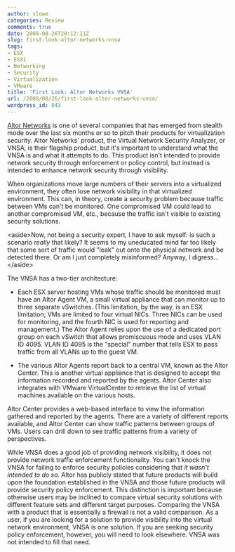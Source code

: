 ```yaml
---
author: slowe
categories: Review
comments: true
date: 2008-08-26T20:12:11Z
slug: first-look-altor-networks-vnsa
tags:
- ESX
- ESXi
- Networking
- Security
- Virtualization
- VMware
title: 'First Look: Altor Networks VNSA'
url: /2008/08/26/first-look-altor-networks-vnsa/
wordpress_id: 843
---
```


[Altor Networks](http://www.altornetworks.com/) is one of several companies that has emerged from stealth mode over the last six months or so to pitch their products for virtualization security. Altor Networks' product, the Virtual Network Security Analyzer, or VNSA, is their flagship product, but it's important to understand what the VNSA is and what it attempts to do. This product isn't intended to provide network security through enforcement or policy control, but instead is intended to enhance network security through visibility.

When organizations move large numbers of their servers into a virtualized environment, they often lose network visibility in that virtualized environment. This can, in theory, create a security problem because traffic between VMs can't be monitored. One compromised VM could lead to another compromised VM, etc., because the traffic isn't visible to existing security solutions.

&lt;aside&gt;Now, not being a security expert, I have to ask myself: is such a scenario _really_ that likely? It seems to my uneducated mind far too likely that some sort of traffic would "leak" out onto the physical network and be detected there. Or am I just completely misinformed? Anyway, I digress...&lt;/aside&gt;

The VNSA has a two-tier architecture:

* Each ESX server hosting VMs whose traffic should be monitored must have an Altor Agent VM, a small virtual appliance that can monitor up to three separate vSwitches. (This limitation, by the way, is an ESX limitation; VMs are limited to four virtual NICs. Three NICs can be used for monitoring, and the fourth NIC is used for reporting and management.) The Altor Agent relies upon the use of a dedicated port group on each vSwitch that allows promiscuous mode and uses VLAN ID 4095. VLAN ID 4095 is the "special" number that tells ESX to pass traffic from all VLANs up to the guest VM.

* The various Altor Agents report back to a central VM, known as the Altor Center. This is another virtual appliance that is designed to accept the information recorded and reported by the agents. Altor Center also integrates with VMware VirtualCenter to retrieve the list of virtual machines available on the various hosts.

Altor Center provides a web-based interface to view the information gathered and reported by the agents. There are a variety of different reports available, and Altor Center can show traffic patterns between groups of VMs. Users can drill down to see traffic patterns from a variety of perspectives.

While VNSA does a good job of providing network visibility, it does not provide network traffic enforcement functionality. You can't knock the VNSA for failing to enforce security policies considering that _it wasn't intended to do so._ Altor has publicly stated that future products will build upon the foundation established in the VNSA and those future products will provide security policy enforcement. This distinction is important because otherwise users may be inclined to compare virtual security solutions with different feature sets and different target purposes. Comparing the VNSA with a product that is essentially a firewall is not a valid comparison. As a user, if you are looking for a solution to provide visibility into the virtual network environment, VNSA is one solution. If you are seeking security policy enforcement, however, you will need to look elsewhere. VNSA was not intended to fill that need.
